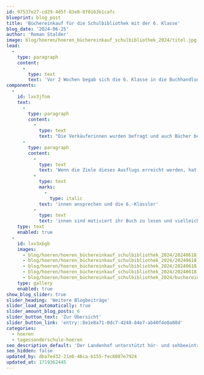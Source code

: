 ```yaml
---
id: 97537e27-cd29-4d5f-83e0-0f0163b1cafc
blueprint: blog_post
title: 'Büchereinkauf für die Schulbibliothek mit der 6. Klasse'
blog_date: '2024-06-25'
author: 'Roman Stalder'
image: blog/hoeren/hoeren_büchereinkauf_schulbibliothek_2024/titel.jpg
lead:
  -
    type: paragraph
    content:
      -
        type: text
        text: 'Vor 2 Wochen begab sich die 6. Klasse in die Buchhandlung am Aarauer Bahnhof. Alle Schüler*innen durften stöbern und blättern, schauen und Klappentexte lesen, um schliesslich ein Buch auszuwählen.'
components:
  -
    id: lxv3jfnm
    text:
      -
        type: paragraph
        content:
          -
            type: text
            text: "Die Verkäuferinnen wurden befragt und auch Bücher bestellt, die nicht am Lager waren. Manche wussten genau, welches Thema sie interessiert. Die gewählten Bücher wurden von der Schulbibliothek gekauft und können dort ausgeliehen werden. Zuerst aber dürfen die Schüler*innen ihr ausgewähltes Buch lesen.\_"
      -
        type: paragraph
        content:
          -
            type: text
            text: 'Wenn die Ziele dieses Ausflugs erreicht werden, hat die Bibliothek neue Bücher, die viele Schüler'
          -
            type: text
            marks:
              -
                type: italic
            text: 'innen ansprechen und die 6.-Klässler'
          -
            type: text
            text: 'innen sind motiviert ihr Buch zu lesen und vielleicht gar den Zauber eines guten Buchs zu entdecken.'
    type: text
    enabled: true
  -
    id: lxv3xbgb
    images:
      - blog/hoeren/hoeren_büchereinkauf_schulbibliothek_2024/20240618_084845.jpg
      - blog/hoeren/hoeren_büchereinkauf_schulbibliothek_2024/20240618_084916.jpg
      - blog/hoeren/hoeren_büchereinkauf_schulbibliothek_2024/20240618_085013.jpg
      - blog/hoeren/hoeren_büchereinkauf_schulbibliothek_2024/20240618_085130.jpg
      - blog/hoeren/hoeren_büchereinkauf_schulbibliothek_2024/buchereinkauf-24.jpg
    type: gallery
    enabled: true
show_blog_slider: true
slider_heading: 'Weitere Blogbeiträge'
slider_load_automatically: true
slider_amount_blog_posts: 6
slider_button_text: 'Zur Übersicht'
slider_button_link: 'entry::8e1e8a71-0dc7-4248-84e7-ab40f4e0a88d'
categories:
  - hoeren
  - tagessonderschule-hoeren
seo_description_default: 'Der Landenhof unterstützt hör- und sehbeeinträchtigte Kinder & Jugendliche in ihrem selbstbestimmten Leben durch Förderung ihrer Fähigkeiten & Entwicklung'
seo_hidden: false
updated_by: dba7e432-21e6-46ca-b155-fec6087e7924
updated_at: 1719362445
---
```

